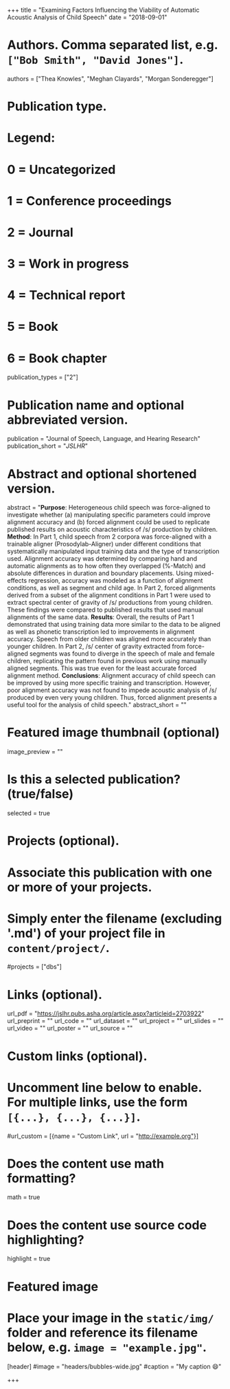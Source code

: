 +++
title = "Examining Factors Influencing the Viability of Automatic Acoustic Analysis of Child Speech"
date = "2018-09-01"

# Authors. Comma separated list, e.g. `["Bob Smith", "David Jones"]`.
authors = ["Thea Knowles", "Meghan Clayards", "Morgan Sonderegger"]

# Publication type.
# Legend:
# 0 = Uncategorized
# 1 = Conference proceedings
# 2 = Journal
# 3 = Work in progress
# 4 = Technical report
# 5 = Book
# 6 = Book chapter
publication_types = ["2"]

# Publication name and optional abbreviated version.
publication = "Journal of Speech, Language, and Hearing Research"
publication_short = "*JSLHR*"

# Abstract and optional shortened version.
abstract = "**Purpose**: Heterogeneous child speech was force-aligned to investigate whether (a) manipulating specific parameters could improve alignment accuracy and (b) forced alignment could be used to replicate published results on acoustic characteristics of /s/ production by children. **Method**: In Part 1, child speech from 2 corpora was force-aligned with a trainable aligner (Prosodylab-Aligner) under different conditions that systematically manipulated input training data and the type of transcription used. Alignment accuracy was determined by comparing hand and automatic alignments as to how often they overlapped (%-Match) and absolute differences in duration and boundary placements. Using mixed-effects regression, accuracy was modeled as a function of alignment conditions, as well as segment and child age. In Part 2, forced alignments derived from a subset of the alignment conditions in Part 1 were used to extract spectral center of gravity of /s/ productions from young children. These findings were compared to published results that used manual alignments of the same data. **Results**: Overall, the results of Part 1 demonstrated that using training data more similar to the data to be aligned as well as phonetic transcription led to improvements in alignment accuracy. Speech from older children was aligned more accurately than younger children. In Part 2, /s/ center of gravity extracted from force-aligned segments was found to diverge in the speech of male and female children, replicating the pattern found in previous work using manually aligned segments. This was true even for the least accurate forced alignment method. **Conclusions**: Alignment accuracy of child speech can be improved by using more specific training and transcription. However, poor alignment accuracy was not found to impede acoustic analysis of /s/ produced by even very young children. Thus, forced alignment presents a useful tool for the analysis of child speech."
abstract_short = ""

# Featured image thumbnail (optional)
image_preview = ""

# Is this a selected publication? (true/false)
selected = true

# Projects (optional).
#   Associate this publication with one or more of your projects.
#   Simply enter the filename (excluding '.md') of your project file in `content/project/`.
#projects = ["dbs"]

# Links (optional).
url_pdf = "https://jslhr.pubs.asha.org/article.aspx?articleid=2703922"
url_preprint = ""
url_code = ""
url_dataset = ""
url_project = ""
url_slides = ""
url_video = ""
url_poster = ""
url_source = ""

# Custom links (optional).
#   Uncomment line below to enable. For multiple links, use the form `[{...}, {...}, {...}]`.
#url_custom = [{name = "Custom Link", url = "http://example.org"}]

# Does the content use math formatting?
math = true

# Does the content use source code highlighting?
highlight = true

# Featured image
# Place your image in the `static/img/` folder and reference its filename below, e.g. `image = "example.jpg"`.
[header]
#image = "headers/bubbles-wide.jpg"
#caption = "My caption :smile:"

+++


